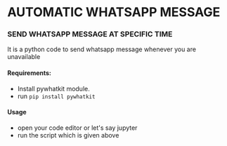 # AUTOMATIC WHATSAPP MESSAGE
### SEND WHATSAPP MESSAGE AT SPECIFIC TIME

It is a python code to send whatsapp message whenever you are unavailable



#### Requirements:
* Install pywhatkit module.
* run `pip install pywhatkit`

#### Usage

* open your code editor or let's say jupyter
* run the script which is given above
